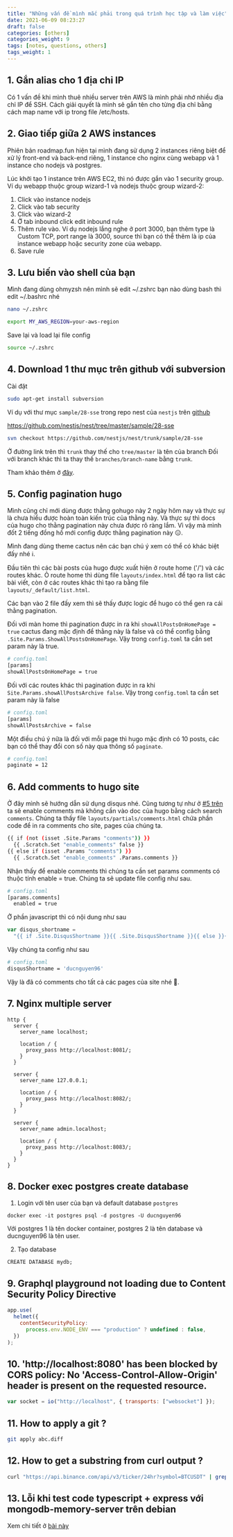 ```yaml
---
title: "Những vấn đề mình mắc phải trong quá trình học tập và làm việc"
date: 2021-06-09 08:23:27
draft: false
categories: [others]
categories_weight: 9
tags: [notes, questions, others]
tags_weight: 1
---
```


## 1. Gắn alias cho 1 địa chỉ IP

Có 1 vấn đề khi mình thuê nhiều server trên AWS là mình phải nhớ nhiều địa chỉ IP để SSH. Cách giải quyết là mình sẽ gắn tên cho từng địa chỉ bằng cách map name với ip trong file /etc/hosts.

## 2. Giao tiếp giữa 2 AWS instances

Phiên bản roadmap.fun hiện tại mình đang sử dụng 2 instances riêng biệt để xử lý front-end và back-end riêng, 1 instance cho nginx cùng webapp và 1 instance cho nodejs và postgres.

Lúc khởi tạo 1 instance trên AWS EC2, thì nó được gắn vào 1 security group. Ví dụ webapp thuộc group wizard-1 và nodejs thuộc group wizard-2:

1. Click vào instance nodejs
2. Click vào tab security
3. Click vào wizard-2
4. Ở tab inbound click edit inbound rule
5. Thêm rule vào. Ví dụ nodejs lắng nghe ở port 3000, bạn thêm type là Custom TCP, port range là 3000, source thì bạn có thể thêm là ip của instance webapp hoặc security zone của webapp.
6. Save rule

## 3. Lưu biến vào shell của bạn

Mình đang dùng ohmyzsh nên mình sẽ edit ~/.zshrc bạn nào dùng bash thì edit ~/.bashrc nhé

```sh
nano ~/.zshrc
```

```sh
export MY_AWS_REGION=your-aws-region
```

Save lại và load lại file config

```sh
source ~/.zshrc
```

## 4. Download 1 thư mục trên github với subversion

Cài đặt

```sh
sudo apt-get install subversion
```

Ví dụ với thư mục `sample/28-sse` trong repo nest của `nestjs` trên [github](https://github.com/nestjs/nest/tree/master/sample/28-sse)

https://github.com/nestjs/nest/tree/master/sample/28-sse

```sh
svn checkout https://github.com/nestjs/nest/trunk/sample/28-sse
```

Ở đường link trên thì `trunk` thay thế cho `tree/master` là tên của branch
Đối với branch khác thì ta thay thế `branches/branch-name` bằng `trunk`.

Tham khảo thêm ở [đây](https://stackoverflow.com/questions/7106012/download-a-single-folder-or-directory-from-a-github-repo).

## 5. Config pagination hugo

Mình cũng chỉ mới dùng được thằng gohugo này 2 ngày hôm nay và thực sự là chưa hiểu được hoàn toàn kiến trúc của thằng này. Và thực sự thì docs của hugo cho thằng pagination này chưa được rõ ràng lắm.
Vì vậy mà mình đốt 2 tiếng đồng hồ mới config được thằng pagination này 😑.

Mình đang dùng theme cactus nên các bạn chú ý xem có thể có khác biệt đấy nhé ℹ️.

Đầu tiên thì các bài posts của hugo được xuất hiện ở route home ('/') và các routes khác. Ỏ route home thì dùng file `layouts/index.html` để tạo ra list các bài viết, còn ở các routes khác thì tạo ra bằng file `layouts/_default/list.html`.

Các bạn vào 2 file đấy xem thì sẽ thấy được logic để hugo có thể gen ra cái thằng pagination.

Đối với màn home thì pagination được in ra khi `showAllPostsOnHomePage = true` cactus đang mặc định để thằng này là false và có thể config bằng `.Site.Params.ShowAllPostsOnHomePage`. Vậy trong `config.toml` ta cần set param này là true.

```sh
# config.toml
[params]
showAllPostsOnHomePage = true
```

Đối với các routes khác thì pagination được in ra khi `Site.Params.showAllPostsArchive false`. Vậy trong `config.toml` ta cần set param này là false

```sh
# config.toml
[params]
showAllPostsArchive = false
```

Một điều chú ý nữa là đối với mỗi page thì hugo mặc định có 10 posts, các bạn có thể thay đổi con số này qua thông số `paginate`.

```sh
# config.toml
paginate = 12
```

## 6. Add comments to hugo site

Ở đây mình sẽ hướng dẫn sử dụng disqus nhé.
Cũng tương tự như ở [#5 trên](#5-config-pagination-hugo) ta sẽ enable comments mà không cần vào doc của hugo bằng cách search `comments`. Chúng ta thấy file `layouts/partials/comments.html` chứa phần code để in ra comments cho site, pages của chúng ta.

```sh
{{ if (not (isset .Site.Params "comments")) }}
  {{ .Scratch.Set "enable_comments" false }}
{{ else if (isset .Params "comments") }}
  {{ .Scratch.Set "enable_comments" .Params.comments }}
```

Nhận thấy để enable comments thì chúng ta cần set params comments có thuộc tính enable = true. Chúng ta sẽ update file config như sau.

```sh
# config.toml
[params.comments]
  enabled = true
```

Ở phần javascript thì có nội dung như sau

```javascript
var disqus_shortname =
  "{{ if .Site.DisqusShortname }}{{ .Site.DisqusShortname }}{{ else }}{{ .Site.Title }}{{ end }}";
```

Vậy chúng ta config như sau

```sh
# config.toml
disqusShortname = 'ducnguyen96'
```

Vậy là đã có comments cho tất cả các pages của site nhé 💃.

## 7. Nginx multiple server

```nginx
http {
  server {
    server_name localhost;

    location / {
      proxy_pass http://localhost:8081/;
    }
  }

  server {
    server_name 127.0.0.1;

    location / {
      proxy_pass http://localhost:8082/;
    }
  }

  server {
    server_name admin.localhost;

    location / {
      proxy_pass http://localhost:8083/;
    }
  }
}
```

## 8. Docker exec postgres create database

1. Login với tên user của bạn và default database `postgres`

```docker
docker exec -it postgres psql -d postgres -U ducnguyen96
```

Với postgres 1 là tên docker container, postgres 2 là tên database và ducnguyen96 là tên user.

2. Tạo database

```psql
CREATE DATABASE mydb;
```

## 9. Graphql playground not loading due to Content Security Policy Directive

```javascript
app.use(
  helmet({
    contentSecurityPolicy:
      process.env.NODE_ENV === "production" ? undefined : false,
  })
);
```

## 10. 'http://localhost:8080' has been blocked by CORS policy: No 'Access-Control-Allow-Origin' header is present on the requested resource.

```javascript
var socket = io("http://localhost", { transports: ["websocket"] });
```

## 11. How to apply a git ?

```sh
git apply abc.diff
```

## 12. How to get a substring from curl output ?

```sh
curl "https://api.binance.com/api/v3/ticker/24hr?symbol=BTCUSDT" | grep -oG 'lastPrice\":\"[0-9]*' | grep -oG '[0-9]*'
```

## 13. Lỗi khi test code typescript + express với mongodb-memory-server trên debian

Xem chi tiết ở [bài này](/posts/backend/microservices-with-node-p9/#fix-bug-mongodb-memory-server-trên-debian-11)
